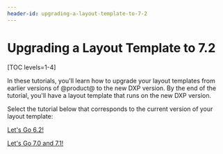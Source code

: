 ```yaml
---
header-id: upgrading-a-layout-template-to-7-2
---
```


# Upgrading a Layout Template to 7.2

[TOC levels=1-4]

In these tutorials, you'll learn how to upgrade your layout templates from 
earlier versions of @product@ to the new DXP version. By the end of the tutorial, 
you'll have a layout template that runs on the new DXP version. 

Select the tutorial below that corresponds to the current version of your layout 
template:

<a class="go-link btn btn-primary" href="/docs/7-2/tutorials/-/knowledge_base/t/upgrading-6-2-layout-templates-to-7-2">Let's Go 6.2!<span class="icon-circle-arrow-right"></span></a><br>

<a class="go-link btn btn-primary" href="/docs/7-2/tutorials/-/knowledge_base/t/upgrading-7-0-and-7-1-layout-templates-to-7-2">Let's Go 7.0 and 7.1!<span class="icon-circle-arrow-right"></span></a><br>
